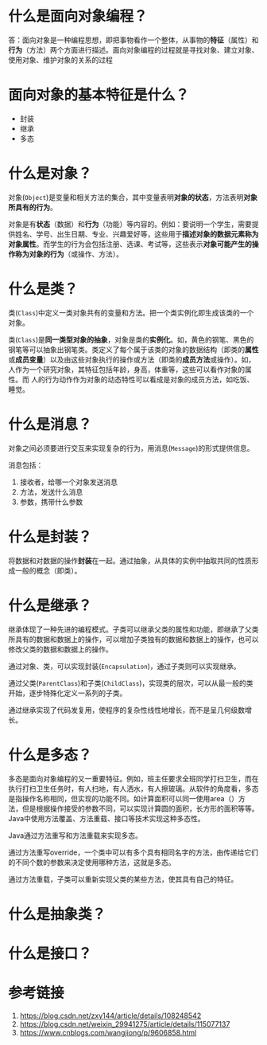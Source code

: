 # 什么是面向对象编程？

答：面向对象是一种编程思想，即把事物看作一个整体，从事物的**特征**（属性）和**行为**（方法）两个方面进行描述。面向对象编程的过程就是寻找对象、建立对象、使用对象、维护对象的关系的过程

# 面向对象的基本特征是什么？

- 封装
- 继承
- 多态

# 什么是对象？

对象(`Object`)是变量和相关方法的集合，其中变量表明**对象的状态**，方法表明**对象所具有的行为**。

对象是有**状态**（数据）和**行为**（功能）等内容的。例如：要说明一个学生，需要提供姓名、学号、出生日期、专业、兴趣爱好等，这些用于**描述对象的数据元素称为对象属性**。而学生的行为会包括注册、选课、考试等，这些表示**对象可能产生的操作称为对象的行为**（或操作、方法）。

# 什么是类？

类(`Class`)中定义一类对象共有的变量和方法。把一个类实例化即生成该类的一个对象。

类(`Class`)是**同一类型对象的抽象**，对象是类的**实例化**。如，黄色的钢笔、黑色的钢笔等可以抽象出钢笔类。类定义了每个属于该类的对象的数据结构（即类的**属性**或**成员变量**）以及由这些对象执行的操作或方法（即类的**成员方法**或操作）。如，人作为一个研究对象，其特征包括年龄，身高，体重等，这些可以看作对象的属性。而 人的行为动作作为对象的动态特性可以看成是对象的成员方法，如吃饭、睡觉。

# 什么是消息？

对象之间必须要进行交互来实现复杂的行为，用消息(`Message`)的形式提供信息。

消息包括：
1. 接收者，给哪一个对象发送消息
2. 方法，发送什么消息
3. 参数，携带什么参数

# 什么是封装？

将数据和对数据的操作**封装**在一起。通过抽象，从具体的实例中抽取共同的性质形成一般的概念（即类）。

# 什么是继承？

继承体现了一种先进的编程模式。子类可以继承父类的属性和功能，即继承了父类所具有的数据和数据上的操作，可以增加子类独有的数据和数据上的操作，也可以修改父类的数据和数据上的操作。

通过对象、类，可以实现封装(`Encapsulation`)，通过子类则可以实现继承。

通过父类(`ParentClass`)和子类(`ChildClass`)，实现类的层次，可以从最一般的类开始，逐步特殊化定义一系列的子类。

通过继承实现了代码发复用，使程序的复杂性线性地增长，而不是呈几何级数增长。

# 什么是多态？

多态是面向对象编程的又一重要特征。例如，班主任要求全班同学打扫卫生，而在执行打扫卫生任务时，有人扫地，有人洒水，有人擦玻璃。从软件的角度看，多态是指操作名称相同，但实现的功能不同。如计算面积可以同一使用area（）方法，但是根据操作接受的参数不同，可以实现计算圆的面积，长方形的面积等等。Java中使用方法覆盖、方法重载、接口等技术实现这种多态性。

Java通过方法重写和方法重载来实现多态。

通过方法重写override，一个类中可以有多个具有相同名字的方法，由传递给它们的不同个数的参数来决定使用哪种方法，这就是多态。

通过方法重载，子类可以重新实现父类的某些方法，使其具有自己的特征。

# 什么是抽象类？

# 什么是接口？

# 参考链接

1. https://blog.csdn.net/zxy144/article/details/108248542
2. https://blog.csdn.net/weixin_29941275/article/details/115077137
3. https://www.cnblogs.com/wangjiong/p/9606858.html
